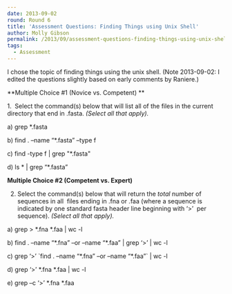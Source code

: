 ```yaml
---
date: 2013-09-02
round: Round 6
title: 'Assessment Questions: Finding Things using Unix Shell'
author: Molly Gibson
permalink: /2013/09/assessment-questions-finding-things-using-unix-shell/
tags:
  - Assessment
---
```

I chose the topic of finding things using the unix shell. (Note 2013-09-02: I edited the questions slightly based on early comments by Raniere.)

**Multiple Choice #1 (Novice vs. Competent) **

1.  Select the command(s) below that will list all of the files in the current directory that end in .fasta. *(Select all that apply).*

a) grep *.fasta

b) find . –name “*.fasta” –type f

c) find -type f | grep "*.fasta"

d) ls \* | grep “\*.fasta”

**Multiple Choice #2 (Competent vs. Expert)**

2. Select the command(s) below that will return the *total* number of sequences in all  files ending in .fna or .faa (where a sequence is indicated by one standard fasta header line beginning with ‘>’  per sequence). *(Select all that apply).*

a) grep > \*.fna \*.faa | wc -l

b) find . –name “\*.fna” –or –name “\*.faa” | grep ‘>’ | wc -l

c) grep ‘>’ \`find . –name “\*.fna” –or –name “\*.faa”\` | wc -l

d) grep ‘>’ \*.fna \*.faa | wc -l

e) grep –c ‘>’ \*.fna \*.faa
